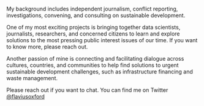 My background includes independent journalism, conflict reporting, investigations, convening, and consulting on sustainable development.

One of my most exciting projects is bringing together data scientists, journalists, researchers, and concerned citizens to learn and explore solutions to the most pressing public interest issues of our time. If you want to know more, please reach out.

Another passion of mine is connecting and facilitating dialogue across cultures, countries, and communities to help find solutions to urgent sustainable development challenges, such as infrastructure financing and waste management.

Please reach out if you want to chat. You can find me on Twitter [@flaviusoxford](https://twitter.com/flaviusoxford) 
